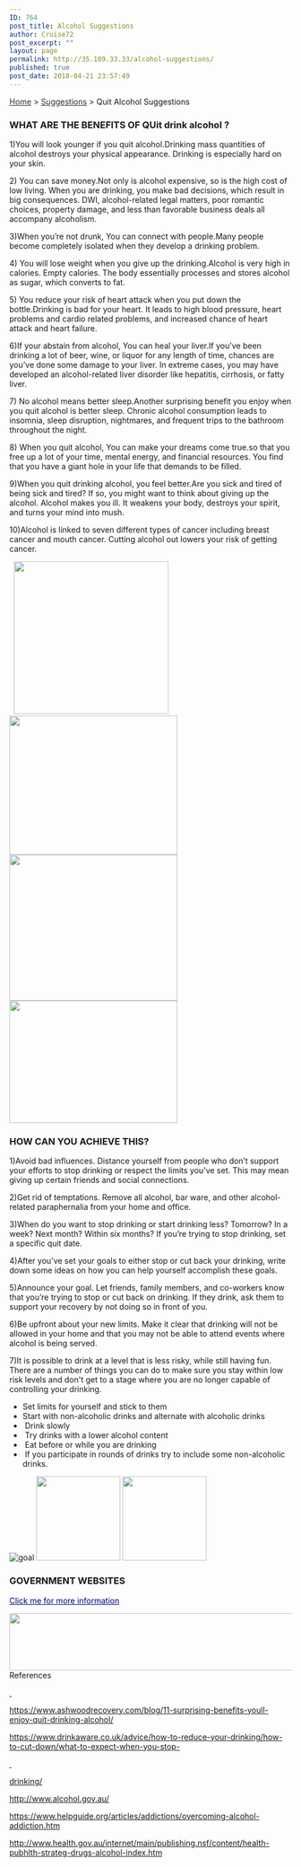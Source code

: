 ```yaml
---
ID: 764
post_title: Alcohol Suggestions
author: Cruise72
post_excerpt: ""
layout: page
permalink: http://35.189.33.33/alcohol-suggestions/
published: true
post_date: 2018-04-21 23:57:49
---
```

<p style="text-align: left;"><a style="color: #333333;" href="http://www.cvdhelper.tk">Home</a> &gt; <a style="color: #333333;" href="http://www.cvdhelper.tk/suggestions/">Suggestions</a> &gt; Quit Alcohol Suggestions</p>		
			<h3>WHAT ARE THE BENEFITS OF QUit drink alcohol ?</h3>		
		<p>1)You will look younger if you quit alcohol.Drinking mass quantities of alcohol destroys your physical appearance. Drinking is especially hard on your skin.</p><p>2) You can save money.Not only is alcohol expensive, so is the high cost of low living. When you are drinking, you make bad decisions, which result in big consequences. DWI, alcohol-related legal matters, poor romantic choices, property damage, and less than favorable business deals all accompany alcoholism.</p><p>3)When you’re not drunk, You can connect with people.Many people become completely isolated when they develop a drinking problem.</p><p>4) You will lose weight when you give up the drinking.Alcohol is very high in calories. Empty calories. The body essentially processes and stores alcohol as sugar, which converts to fat.</p><p>5) You reduce your risk of heart attack when you put down the bottle.Drinking is bad for your heart. It leads to high blood pressure, heart problems and cardio related problems, and increased chance of heart attack and heart failure.</p><p>6)If your abstain from alcohol, You can heal your liver.If you’ve been drinking a lot of beer, wine, or liquor for any length of time, chances are you’ve done some damage to your liver. In extreme cases, you may have developed an alcohol-related liver disorder like hepatitis, cirrhosis, or fatty liver.</p><p>7) No alcohol means better sleep.Another surprising benefit you enjoy when you quit alcohol is better sleep. Chronic alcohol consumption leads to insomnia, sleep disruption, nightmares, and frequent trips to the bathroom throughout the night. </p><p>8) When you quit alcohol, You can make your dreams come true.so that you free up a lot of your time, mental energy, and financial resources. You find that you have a giant hole in your life that demands to be filled.</p><p>9)When you quit drinking alcohol, you feel better.Are you sick and tired of being sick and tired? If so, you might want to think about giving up the alcohol. Alcohol makes you ill. It weakens your body, destroys your spirit, and turns your mind into mush.</p><p>10)Alcohol is linked to seven different types of cancer including breast cancer and mouth cancer. Cutting alcohol out lowers your risk of getting cancer.</p> 		
										<img width="276" height="272" src="http://35.189.33.33/wp-content/uploads/2018/04/money.png" alt="" />											
										<img width="300" height="248" src="http://35.189.33.33/wp-content/uploads/2018/04/hett-300x248.png" alt="" srcset="http://35.189.33.33/wp-content/uploads/2018/04/hett-300x248.png 300w, http://35.189.33.33/wp-content/uploads/2018/04/hett.png 350w" sizes="(max-width: 300px) 100vw, 300px" />											
										<img width="300" height="260" src="http://35.189.33.33/wp-content/uploads/2018/04/skinny-300x260.png" alt="" srcset="http://35.189.33.33/wp-content/uploads/2018/04/skinny-300x260.png 300w, http://35.189.33.33/wp-content/uploads/2018/04/skinny.png 306w" sizes="(max-width: 300px) 100vw, 300px" />											
										<img width="300" height="218" src="http://35.189.33.33/wp-content/uploads/2018/04/sleep-300x218.png" alt="" srcset="http://35.189.33.33/wp-content/uploads/2018/04/sleep-300x218.png 300w, http://35.189.33.33/wp-content/uploads/2018/04/sleep.png 370w" sizes="(max-width: 300px) 100vw, 300px" />											
			<h3>HOW CAN YOU ACHIEVE THIS?</h3>		
		<p>1)Avoid bad influences. Distance yourself from people who don’t support your efforts to stop drinking or respect the limits you’ve set. This may mean giving up certain friends and social connections.</p>
<p>2)Get rid of temptations. Remove all alcohol, bar ware, and other alcohol-related paraphernalia from your home and office.</p>
<p>3)When do you want to stop drinking or start drinking less? Tomorrow? In a week? Next month? Within six months? If you’re trying to stop drinking, set a specific quit date.</p>
<p>4)After you’ve set your goals to either stop or cut back your drinking, write down some ideas on how you can help yourself accomplish these goals.</p>
<p>5)Announce your goal. Let friends, family members, and co-workers know that you’re trying to stop or cut back on drinking. If they drink, ask them to support your recovery by not doing so in front of you.</p>
<p>6)Be upfront about your new limits. Make it clear that drinking will not be allowed in your home and that you may not be able to attend events where alcohol is being served.&nbsp;</p>
<p>7)It is possible to drink at a level that is less risky, while still having fun. There are a number of things you can do to make sure you stay within low risk levels and don't get to a stage where you are no longer capable of controlling your drinking.</p>
<p><ul><li>Set limits for yourself and stick to them<br></li><li>Start with non-alcoholic drinks and alternate with alcoholic drinks<br></li><li>&nbsp;Drink slowly<br></li><li>&nbsp;Try drinks with a lower alcohol content<br></li><li>&nbsp;Eat before or while you are drinking<br></li><li>&nbsp;If you participate in rounds of drinks try to include some non-alcoholic drinks.<br></li></ul></p>		
										<img src="http://35.189.33.33/wp-content/uploads/elementor/thumbs/goal-np4mozmrdstnic2rp2zeikn20n1743kwmjnhpcg15c.png" title="goal" alt="goal" />											
										<img width="150" height="150" src="http://35.189.33.33/wp-content/uploads/2018/04/lapis-150x150.png" alt="" srcset="http://35.189.33.33/wp-content/uploads/2018/04/lapis-150x150.png 150w, http://35.189.33.33/wp-content/uploads/2018/04/lapis-300x300.png 300w, http://35.189.33.33/wp-content/uploads/2018/04/lapis-768x768.png 768w, http://35.189.33.33/wp-content/uploads/2018/04/lapis-1024x1024.png 1024w, http://35.189.33.33/wp-content/uploads/2018/04/lapis.png 1200w" sizes="(max-width: 150px) 100vw, 150px" />											
										<img width="150" height="150" src="http://35.189.33.33/wp-content/uploads/2018/04/dd-3-150x150.png" alt="" />											
			<h3>GOVERNMENT WEBSITES</h3>		
		<p><a style="color: #000080;" href="http://www.health.gov.au/internet/main/publishing.nsf/content/health-pubhlth-strateg-drugs-alcohol-index.htm">Click me for more information</a></p>		
										<img width="1024" height="102" src="http://35.189.33.33/wp-content/uploads/2018/04/healthgov-1024x102.png" alt="" srcset="http://35.189.33.33/wp-content/uploads/2018/04/healthgov-1024x102.png 1024w, http://35.189.33.33/wp-content/uploads/2018/04/healthgov-300x30.png 300w, http://35.189.33.33/wp-content/uploads/2018/04/healthgov-768x77.png 768w, http://35.189.33.33/wp-content/uploads/2018/04/healthgov.png 1191w" sizes="(max-width: 1024px) 100vw, 1024px" />											
												References  					
					<p><u> </u></p><p><u>https://www.ashwoodrecovery.com/blog/11-surprising-benefits-youll-enjoy-quit-drinking-alcohol/</u></p><p><u>https://www.drinkaware.co.uk/advice/how-to-reduce-your-drinking/how-to-cut-down/what-to-expect-when-you-stop-</u></p><p><u> </u></p><p><u>drinking/</u></p><p><u>http://www.alcohol.gov.au/</u></p><p><u>https://www.helpguide.org/articles/addictions/overcoming-alcohol-addiction.htm</u></p><p><u>http://www.health.gov.au/internet/main/publishing.nsf/content/health-pubhlth-strateg-drugs-alcohol-index.htm</u></p> 
